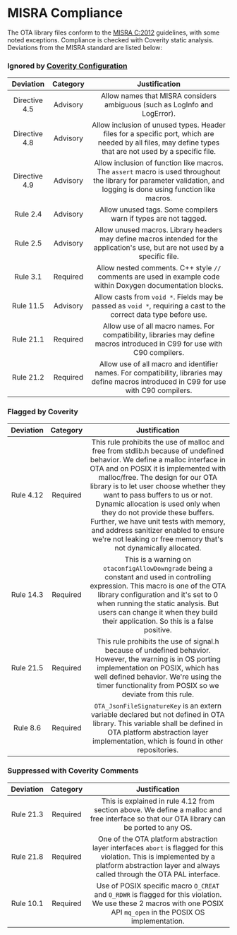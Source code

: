 # MISRA Compliance

The OTA library files conform to the [MISRA C:2012](https://www.misra.org.uk/MISRAHome/MISRAC2012/tabid/196/Default.aspx)
guidelines, with some noted exceptions. Compliance is checked with Coverity static analysis.
Deviations from the MISRA standard are listed below:

### Ignored by [Coverity Configuration](tools/coverity/misra.config)
| Deviation | Category | Justification |
| :-: | :-: | :-: |
| Directive 4.5 | Advisory | Allow names that MISRA considers ambiguous (such as LogInfo and LogError). |
| Directive 4.8 | Advisory | Allow inclusion of unused types. Header files for a specific port, which are needed by all files, may define types that are not used by a specific file. |
| Directive 4.9 | Advisory | Allow inclusion of function like macros. The `assert` macro is used throughout the library for parameter validation, and logging is done using function like macros. |
| Rule 2.4 | Advisory | Allow unused tags. Some compilers warn if types are not tagged. |
| Rule 2.5 | Advisory | Allow unused macros. Library headers may define macros intended for the application's use, but are not used by a specific file. |
| Rule 3.1 | Required | Allow nested comments. C++ style `//` comments are used in example code within Doxygen documentation blocks. |
| Rule 11.5 | Advisory | Allow casts from `void *`. Fields may be passed as `void *`, requiring a cast to the correct data type before use. |
| Rule 21.1 | Required | Allow use of all macro names. For compatibility, libraries may define macros introduced in C99 for use with C90 compilers. |
| Rule 21.2 | Required | Allow use of all macro and identifier names. For compatibility, libraries may define macros introduced in C99 for use with C90 compilers. |

### Flagged by Coverity
| Deviation | Category | Justification |
| :-: | :-: | :-: |
| Rule 4.12 | Required | This rule prohibits the use of malloc and free from stdlib.h because of undefined behavior. We define a malloc interface in OTA and on POSIX it is implemented with malloc/free. The design for our OTA library is to let user choose whether they want to pass buffers to us or not. Dynamic allocation is used only when they do not provide these buffers. Further, we have unit tests with memory, and address sanitizer enabled to ensure we're not leaking or free memory that's not dynamically allocated. |
| Rule 14.3 | Required | This is a warning on `otaconfigAllowDowngrade` being a constant and used in controlling expression. This macro is one of the OTA library configuration and it's set to 0 when running the static analysis. But users can change it when they build their application. So this is a false positive. |
| Rule 21.5 | Required | This rule prohibits the use of signal.h because of undefined behavior. However, the warning is in OS porting implementation on POSIX, which has well defined behavior. We're using the timer functionality from POSIX so we deviate from this rule. |
| Rule 8.6  | Required | `OTA_JsonFileSignatureKey` is an extern variable declared but not defined in OTA library. This variable shall be defined in OTA platform abstraction layer implementation, which is found in other repositories. |

### Suppressed with Coverity Comments
| Deviation | Category | Justification |
| :-: | :-: | :-: |
| Rule 21.3 | Required | This is explained in rule 4.12 from section above. We define a malloc and free interface so that our OTA library can be ported to any OS. |
| Rule 21.8 | Required | One of the OTA platform abstraction layer interfaces `abort` is flagged for this violation. This is implemented by a platform abstraction layer and always called through the OTA PAL interface. |
| Rule 10.1 | Required | Use of POSIX specific macro `O_CREAT` and `O_RDWR` is flagged for this violation. We use these 2 macros with one POSIX API `mq_open` in the POSIX OS implementation. |
